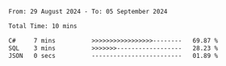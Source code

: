 <!--START_SECTION:waka-->

```txt
From: 29 August 2024 - To: 05 September 2024

Total Time: 10 mins

C#     7 mins          >>>>>>>>>>>>>>>>>--------   69.87 %
SQL    3 mins          >>>>>>>------------------   28.23 %
JSON   0 secs          -------------------------   01.89 %
```

<!--END_SECTION:waka-->
